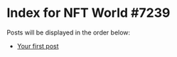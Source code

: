 # Index for NFT World #7239
Posts will be displayed in the order below:

- [Your first post](./001-first.md)

